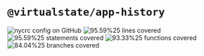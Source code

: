 # `@virtualstate/app-history`

[//]: # (badges)

![nycrc config on GitHub](https://img.shields.io/nycrc/virtualstate/app-history) ![95.59%25 lines covered](https://img.shields.io/badge/lines-95.59%25-brightgreen) ![95.59%25 statements covered](https://img.shields.io/badge/statements-95.59%25-brightgreen) ![93.33%25 functions covered](https://img.shields.io/badge/functions-93.33%25-brightgreen) ![84.04%25 branches covered](https://img.shields.io/badge/branches-84.04%25-brightgreen)

[//]: # (badges)